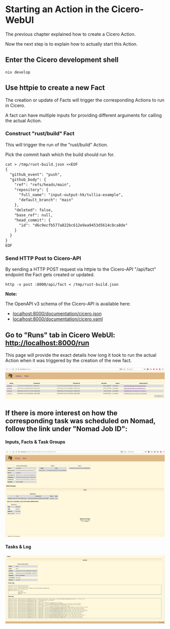 # Starting an Action in the Cicero-WebUI
The previous chapter explained how to create a Cicero Action.

Now the next step is to explain how to actually start this Action.

## Enter the Cicero development shell

```
nix develop
```
## Use httpie to create a new Fact


The creation or update of Facts will trigger the corresponding Actions to run in Cicero.

A fact can have multiple inputs for providing different arguments for calling the actual Action.

### Construct "rust/build" Fact
This will trigger the run of the "rust/build" Action.

Pick the commit hash which the build should run for.

```
cat > /tmp/rust-build.json <<EOF
{
  "github_event": "push",
  "github_body": {
    "ref": "refs/heads/main",
    "repository": {
      "full_name": "input-output-hk/tullia-example",
      "default_branch": "main"
    },
    "deleted": false,
    "base_ref": null,
    "head_commit": {
      "id": "d6c9ecfb577a822bc612e9aa9453d5614c8ca8de"
    }
  }
}
EOF
```

### Send HTTP Post to Cicero-API

By sending a HTTP POST request via httpie to the Cicero-API "/api/fact" endpoint the Fact gets created or updated.

```
http -v post :8000/api/fact < /tmp/rust-build.json
```

**Note:**

The OpenAPI v3 schema of the Cicero-API is available here:
- [localhost:8000/documentation/cicero.json](localhost:8000/documentation/cicero.json)
- [localhost:8000/documentation/cicero.yaml](localhost:8000/documentation/cicero.yaml)

## Go to "Runs" tab in Cicero WebUI: [http://localhost:8000/run](http://localhost:8000/run)

This page will provide the exact details how long it took to run the actual Action when it was triggered by the creation of the new fact.

![Cicero WebUI Runs Tullia](./cicero_webui_runs_tullia.png "Cicero WebUI Runs Tullia")

## If there is more interest on how the corresponding task was scheduled on Nomad, follow the link under "Nomad Job ID":

#### Inputs, Facts & Task Groups

![Cicero WebUI Runs Nomad 1](./cicero_webui_runs_nomad_tullia-1.png "Cicero WebUI Runs Nomad 1")

#### Tasks & Log

![Cicero WebUI Runs Nomad 2](./cicero_webui_runs_nomad_tullia-2.png "Cicero WebUI Runs Nomad 2")
